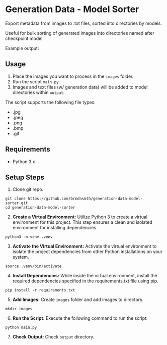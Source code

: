 # Generation Data - Model Sorter

Export metadata from images to .txt files, sorted into directories by models.

Useful for bulk sorting of generated images into directories named after checkpoint model.

Example output:

## Usage

1. Place the images you want to process in the `images` folder.
2. Run the script `main.py`.
3. Images and text files (w/ generation data) will be added to model directories within `output`.

The script supports the following file types:

- .jpg
- .jpeg
- .png
- .bmp
- .gif

## Requirements

- Python 3.x

## Setup Steps


1. Clone git repo.

```
git clone https://github.com/brndnsmth/generation-data-model-sorter.git
cd generation-data-model-sorter
```

2. **Create a Virtual Environment:** Utilize Python 3 to create a virtual environment for this project. This step ensures a clean and isolated environment for installing dependencies.

```
python3 -m venv .venv
```

3. **Activate the Virtual Environment:** Activate the virtual environment to isolate the project dependencies from other Python installations on your system.

```
source .venv/bin/activate
```

4. **Install Dependencies:** While inside the virtual environment, install the required dependencies specified in the requirements.txt file using pip.

```
pip install -r requirements.txt
```

5. **Add Images:** Create `images` folder and add images to directory.

```
mkdir images
```

6. **Run the Script:** Execute the following command to run the script:

```
python main.py
```

7. **Check Output:** Check `output` directory.

